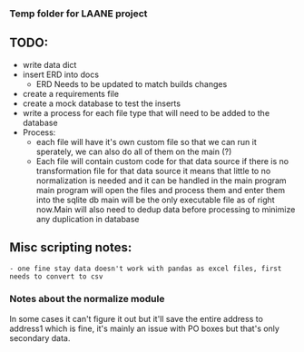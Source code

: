 ### Temp folder for LAANE project

## TODO:
* write data dict
* insert ERD into docs
    * ERD Needs to be updated to match builds changes
* create a requirements file
* create a mock database to test the inserts
* write a process for each file type that will need to be added to the database
* Process:
    - each file will have it's own custom file so that we can run it sperately, we can also do all of them on the main (?)
   - Each file will contain custom code for that data source if there is no transformation file for that data source it means that little to no normalization is needed and it can be handled in the main program main program will open the files and process them and enter them into the sqlite db
main will be the only executable file as of right now.Main will also need to dedup data before processing to minimize any duplication in database

## Misc scripting notes:
    - one fine stay data doesn't work with pandas as excel files, first needs to convert to csv

### Notes about the normalize module
In some cases it can't figure it out but it'll save the entire address to address1 which is fine, it's mainly an issue with PO boxes but that's only secondary data.
